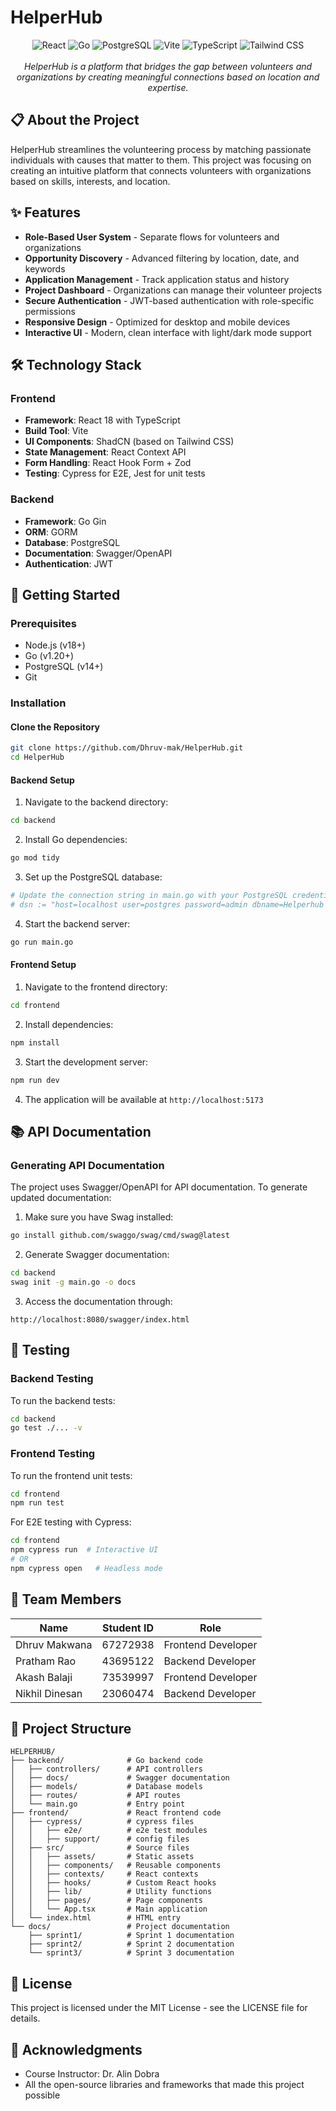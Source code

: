 # HelperHub

<div align="center">
  <img src="https://img.shields.io/badge/React-61DAFB?style=for-the-badge&logo=react&logoColor=black" alt="React" />
  <img src="https://img.shields.io/badge/Go-00ADD8?style=for-the-badge&logo=go&logoColor=white" alt="Go" />
  <img src="https://img.shields.io/badge/PostgreSQL-316192?style=for-the-badge&logo=postgresql&logoColor=white" alt="PostgreSQL" />
  <img src="https://img.shields.io/badge/Vite-646CFF?style=for-the-badge&logo=vite&logoColor=white" alt="Vite" />
  <img src="https://img.shields.io/badge/TypeScript-3178C6?style=for-the-badge&logo=typescript&logoColor=white" alt="TypeScript" />
  <img src="https://img.shields.io/badge/Tailwind_CSS-38B2AC?style=for-the-badge&logo=tailwind-css&logoColor=white" alt="Tailwind CSS" />
</div>

<br>

<div align="center">
  <i>HelperHub is a platform that bridges the gap between volunteers and organizations by creating meaningful connections based on location and expertise.</i>
</div>

## 📋 About the Project

HelperHub streamlines the volunteering process by matching passionate individuals with causes that matter to them. This project was focusing on creating an intuitive platform that connects volunteers with organizations based on skills, interests, and location.

## ✨ Features

- **Role-Based User System** - Separate flows for volunteers and organizations
- **Opportunity Discovery** - Advanced filtering by location, date, and keywords
- **Application Management** - Track application status and history
- **Project Dashboard** - Organizations can manage their volunteer projects
- **Secure Authentication** - JWT-based authentication with role-specific permissions
- **Responsive Design** - Optimized for desktop and mobile devices
- **Interactive UI** - Modern, clean interface with light/dark mode support

## 🛠️ Technology Stack

### Frontend
- **Framework**: React 18 with TypeScript
- **Build Tool**: Vite
- **UI Components**: ShadCN (based on Tailwind CSS)
- **State Management**: React Context API
- **Form Handling**: React Hook Form + Zod
- **Testing**: Cypress for E2E, Jest for unit tests

### Backend
- **Framework**: Go Gin
- **ORM**: GORM
- **Database**: PostgreSQL
- **Documentation**: Swagger/OpenAPI
- **Authentication**: JWT

## 🚀 Getting Started

### Prerequisites

- Node.js (v18+)
- Go (v1.20+)
- PostgreSQL (v14+)
- Git

### Installation

#### Clone the Repository

```bash
git clone https://github.com/Dhruv-mak/HelperHub.git
cd HelperHub
```

#### Backend Setup

1. Navigate to the backend directory:

```bash
cd backend
```

2. Install Go dependencies:

```bash
go mod tidy
```

3. Set up the PostgreSQL database:

```bash
# Update the connection string in main.go with your PostgreSQL credentials
# dsn := "host=localhost user=postgres password=admin dbname=Helperhub port=5432 sslmode=prefer TimeZone=Asia/Shanghai"
```

4. Start the backend server:

```bash
go run main.go
```

#### Frontend Setup

1. Navigate to the frontend directory:

```bash
cd frontend
```

2. Install dependencies:

```bash
npm install
```

3. Start the development server:

```bash
npm run dev
```

4. The application will be available at `http://localhost:5173`

## 📚 API Documentation

### Generating API Documentation

The project uses Swagger/OpenAPI for API documentation. To generate updated documentation:

1. Make sure you have Swag installed:

```bash
go install github.com/swaggo/swag/cmd/swag@latest
```

2. Generate Swagger documentation:

```bash
cd backend
swag init -g main.go -o docs
```

3. Access the documentation through:

```
http://localhost:8080/swagger/index.html
```

## 🧪 Testing

### Backend Testing

To run the backend tests:

```bash
cd backend
go test ./... -v
```

### Frontend Testing

To run the frontend unit tests:

```bash
cd frontend
npm run test
```

For E2E testing with Cypress:

```bash
cd frontend
npm cypress run  # Interactive UI
# OR
npm cypress open   # Headless mode
```

## 👥 Team Members

| Name | Student ID | Role |
|------|------------|------|
| Dhruv Makwana | 67272938 | Frontend Developer |
| Pratham Rao | 43695122 | Backend Developer |
| Akash Balaji | 73539997 | Frontend Developer |
| Nikhil Dinesan | 23060474 | Backend Developer |

## 📝 Project Structure

```
HELPERHUB/
├── backend/              # Go backend code
│   ├── controllers/      # API controllers
│   ├── docs/             # Swagger documentation
│   ├── models/           # Database models
│   ├── routes/           # API routes
│   └── main.go           # Entry point
├── frontend/             # React frontend code
│   ├── cypress/          # cypress files
│   │   ├── e2e/          # e2e test modules
│   │   ├── support/      # config files
│   ├── src/              # Source files
│   │   ├── assets/       # Static assets
│   │   ├── components/   # Reusable components
│   │   ├── contexts/     # React contexts
│   │   ├── hooks/        # Custom React hooks
│   │   ├── lib/          # Utility functions
│   │   ├── pages/        # Page components
│   │   └── App.tsx       # Main application
│   └── index.html        # HTML entry
└── docs/                 # Project documentation
    ├── sprint1/          # Sprint 1 documentation
    ├── sprint2/          # Sprint 2 documentation
    └── sprint3/          # Sprint 3 documentation
```

## 📄 License

This project is licensed under the MIT License - see the LICENSE file for details.

## 🙏 Acknowledgments

- Course Instructor: Dr. Alin Dobra
- All the open-source libraries and frameworks that made this project possible
